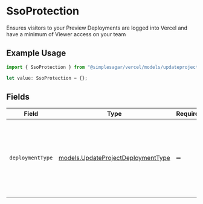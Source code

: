 # SsoProtection

Ensures visitors to your Preview Deployments are logged into Vercel and have a minimum of Viewer access on your team

## Example Usage

```typescript
import { SsoProtection } from "@simplesagar/vercel/models/updateprojectop.js";

let value: SsoProtection = {};
```

## Fields

| Field                                                                                                       | Type                                                                                                        | Required                                                                                                    | Description                                                                                                 |
| ----------------------------------------------------------------------------------------------------------- | ----------------------------------------------------------------------------------------------------------- | ----------------------------------------------------------------------------------------------------------- | ----------------------------------------------------------------------------------------------------------- |
| `deploymentType`                                                                                            | [models.UpdateProjectDeploymentType](../models/updateprojectdeploymenttype.md)                              | :heavy_minus_sign:                                                                                          | Specify if the Vercel Authentication (SSO Protection) will apply to every Deployment Target or just Preview |